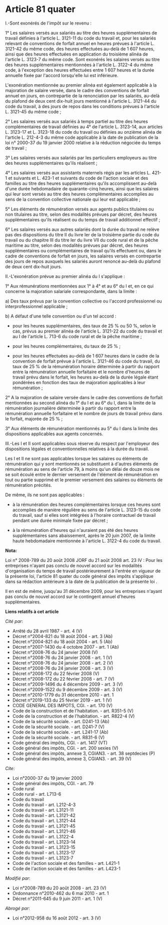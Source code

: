 # Article 81 quater

I.-Sont exonérés de l'impôt sur le revenu : 

1° Les salaires versés aux salariés au titre des heures supplémentaires de travail définies à l'article L. 3121-11 du code du
travail et, pour les salariés relevant de conventions de forfait annuel en heures prévues à l'article L. 3121-42 du même
code, des heures effectuées au-delà de 1 607 heures, ainsi que des heures effectuées en application du troisième alinéa de
l'article L. 3123-7 du même code. Sont exonérés les salaires versés au titre des heures supplémentaires mentionnées à
l'article L. 3122-4 du même code, à l'exception des heures effectuées entre 1 607 heures et la durée annuelle fixée par
l'accord lorsqu'elle lui est inférieure. 

L'exonération mentionnée au premier alinéa est également applicable à la majoration de salaire versée, dans le cadre des
conventions de forfait annuel en jours, en contrepartie de la renonciation par les salariés, au-delà du plafond de deux cent
dix-huit jours mentionné à l'article L. 3121-44 du code du travail, à des jours de repos dans les conditions prévues à
l'article L. 3121-45 du même code ; 

2° Les salaires versés aux salariés à temps partiel au titre des heures complémentaires de travail définies au 4° de
l'article L. 3123-14, aux articles L. 3123-17 et L. 3123-18 du code du travail ou définies au onzième alinéa de l'article L.
212-4-3 du même code applicable à la date de publication de la loi n° 2000-37 du 19 janvier 2000 relative à la réduction
négociée du temps de travail ; 

3° Les salaires versés aux salariés par les particuliers employeurs au titre des heures supplémentaires qu'ils réalisent ; 

4° Les salaires versés aux assistants maternels régis par les articles L. 421-1 et suivants et L. 423-1 et suivants du code
de l'action sociale et des familles au titre des heures supplémentaires qu'ils accomplissent au-delà d'une durée hebdomadaire
de quarante-cinq heures, ainsi que les salaires qui leur sont versés au titre des heures complémentaires accomplies au sens
de la convention collective nationale qui leur est applicable ; 

5° Les éléments de rémunération versés aux agents publics titulaires ou non titulaires au titre, selon des modalités prévues
par décret, des heures supplémentaires qu'ils réalisent ou du temps de travail additionnel effectif ; 

6° Les salaires versés aux autres salariés dont la durée du travail ne relève pas des dispositions du titre II du livre Ier
de la troisième partie du code du travail ou du chapitre III du titre Ier du livre VII du code rural et de la pêche maritime
au titre, selon des modalités prévues par décret, des heures supplémentaires ou complémentaires de travail qu'ils effectuent
ou, dans le cadre de conventions de forfait en jours, les salaires versés en contrepartie des jours de repos auxquels les
salariés auront renoncé au-delà du plafond de deux cent dix-huit jours. 

II.-L'exonération prévue au premier alinéa du I s'applique : 

1° Aux rémunérations mentionnées aux 1° à 4° et au 6° du I et, en ce qui concerne la majoration salariale correspondante,
dans la limite : 

a) Des taux prévus par la convention collective ou l'accord professionnel ou interprofessionnel applicable ; 

b) A défaut d'une telle convention ou d'un tel accord :

- pour les heures supplémentaires, des taux de 25 % ou 50 %, selon le cas, prévus au premier alinéa de l'article L. 3121-22
du code du travail et au I de  l'article L. 713-6 du code rural et de la pêche maritime ;

- pour les heures complémentaires, du taux de 25 % ;

- pour les heures effectuées au-delà de 1 607 heures dans le cadre de la convention de forfait prévue à l'article L. 3121-46
du code du travail, du taux de 25 % de la rémunération horaire déterminée à partir du rapport entre la rémunération annuelle
forfaitaire et le nombre d'heures de travail prévu dans le forfait, les heures au-delà de la durée légale étant pondérées en
fonction des taux de majoration applicables à leur rémunération ; 

2° A la majoration de salaire versée dans le cadre des conventions de forfait mentionnées au second alinéa du 1° du I et au
6° du I, dans la limite de la rémunération journalière déterminée à partir du rapport entre la rémunération annuelle
forfaitaire et le nombre de jours de travail prévu dans le forfait, majorée de 25 % ; 

3° Aux éléments de rémunération mentionnés au 5° du I dans la limite des dispositions applicables aux agents concernés. 

III.-Les I et II sont applicables sous réserve du respect par l'employeur des dispositions légales et conventionnelles
relatives à la durée du travail. 

Les I et II ne sont pas applicables lorsque les salaires ou éléments de rémunération qui y sont mentionnés se substituent à
d'autres éléments de rémunération au sens de l'article 79, à moins qu'un délai de douze mois ne se soit écoulé entre le
dernier versement de l'élément de rémunération en tout ou partie supprimé et le premier versement des salaires ou éléments de
rémunération précités. 

De même, ils ne sont pas applicables :

- à la rémunération des heures complémentaires lorsque ces heures sont accomplies de manière régulière au sens de l'article
L. 3123-15 du code du travail, sauf si elles sont intégrées à l'horaire contractuel de travail pendant une durée minimale
fixée par décret ;

- à la rémunération d'heures qui n'auraient pas été des heures supplémentaires sans abaissement, après le 20 juin 2007, de la
limite haute hebdomadaire mentionnée à l'article L. 3122-4 du code du travail.

**Nota:**

Loi n° 2008-789 du 20 août 2008 JORF du 21 août 2008 art. 23 IV : Pour les entreprises n'ayant pas conclu de nouvel accord
sur les modalités d'organisation du temps de travail postérieurement à l'entrée en vigueur de la présente loi, l'article 81
quater du code général des impôts s'applique dans sa rédaction antérieure à la date de la publication de la présente loi
. 

Il en est de même, jusqu'au 31 décembre 2009, pour les entreprises n'ayant pas conclu de nouvel accord sur le contingent
annuel d'heures supplémentaires.

**Liens relatifs à cet article**

_Cité par_:

  - Arrêté du 28 avril 1987 - art. 4 (V)
  - Décret n°2004-821 du 18 août 2004 - art. 3 (Ab)
  - Décret n°2004-821 du 18 août 2004 - art. 5 (Ab)
  - Décret n°2007-1430 du 4 octobre 2007 - art. 1 (Ab)
  - Décret n°2008-76 du 24 janvier 2008 (V)
  - Décret n°2008-76 du 24 janvier 2008 - art. 1 (V)
  - Décret n°2008-76 du 24 janvier 2008 - art. 2 (V)
  - Décret n°2008-76 du 24 janvier 2008 - art. 3 (V)
  - Décret n°2008-172 du 22 février 2008 (V)
  - Décret n°2008-172 du 22 février 2008 - art. 7 (V)
  - Décret n°2009-1496 du 4 décembre 2009 - art. 3 (V)
  - Décret n°2009-1522 du 9 décembre 2009 - art. 3 (V)
  - Décret n°2010-1779 du 31 décembre 2010 - art. 1
  - Décret n°2019-133 du 25 février 2019 - art. 1 (V)
  - CODE GENERAL DES IMPOTS, CGI. - art. 170 (V)
  - Code de la construction et de l'habitation. - art. R351-5 (V)
  - Code de la construction et de l'habitation. - art. R822-4 (V)
  - Code de la sécurité sociale. - art. D241-13 (Ab)
  - Code de la sécurité sociale. - art. D241-7 (V)
  - Code de la sécurité sociale. - art. L241-17 (Ab)
  - Code de la sécurité sociale. - art. R831-6 (V)
  - Code général des impôts, CGI. - art. 1417 (VT)
  - Code général des impôts, CGI. - art. 200 sexies (V)
  - Code général des impôts, annexe 3, CGIAN3. - art. 38 septdecies (P)
  - Code général des impôts, annexe 3, CGIAN3. - art. 39 (V)

_Cite_:

  - Loi n°2000-37 du 19 janvier 2000
  - Code général des impôts, CGI. - art. 79
  - Code rural
  - Code rural - art. L713-6
  - Code du travail
  - Code du travail - art. L212-4-3
  - Code du travail - art. L3121-11
  - Code du travail - art. L3121-42
  - Code du travail - art. L3121-44
  - Code du travail - art. L3121-45
  - Code du travail - art. L3121-46
  - Code du travail - art. L3122-4
  - Code du travail - art. L3123-14
  - Code du travail - art. L3123-15
  - Code du travail - art. L3123-17
  - Code du travail - art. L3123-7
  - Code de l'action sociale et des familles - art. L421-1
  - Code de l'action sociale et des familles - art. L423-1

_Modifié par_:

  - Loi n°2008-789 du 20 août 2008 - art. 23 (V)
  - Ordonnance n°2010-462 du 6 mai 2010 - art. 1
  - Décret n°2011-645 du 9 juin 2011 - art. 1 (V)

_Abrogé par_:

  - Loi n°2012-958 du 16 août 2012 - art. 3 (V)
